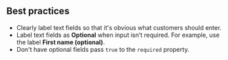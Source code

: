## Best practices

- Clearly label text fields so that it's obvious what customers should enter.
- Label text fields as **Optional** when input isn’t required. For example, use the label **First name (optional)**.
- Don't have optional fields pass `true` to the `required` property.
